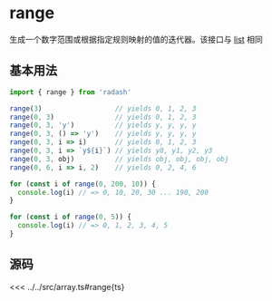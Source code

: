 # range

生成一个数字范围或根据指定规则映射的值的迭代器。该接口与 [list](./list) 相同

## 基本用法

```ts
import { range } from 'radash'

range(3)                  // yields 0, 1, 2, 3
range(0, 3)               // yields 0, 1, 2, 3
range(0, 3, 'y')          // yields y, y, y, y
range(0, 3, () => 'y')    // yields y, y, y, y
range(0, 3, i => i)       // yields 0, 1, 2, 3
range(0, 3, i => `y${i}`) // yields y0, y1, y2, y3
range(0, 3, obj)          // yields obj, obj, obj, obj
range(0, 6, i => i, 2)    // yields 0, 2, 4, 6

for (const i of range(0, 200, 10)) {
  console.log(i) // => 0, 10, 20, 30 ... 190, 200
}

for (const i of range(0, 5)) {
  console.log(i) // => 0, 1, 2, 3, 4, 5
}
```

## 源码

<<< ../../src/array.ts#range{ts}
